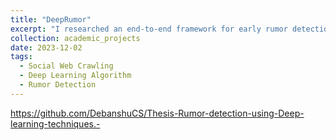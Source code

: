 ```yaml
---
title: "DeepRumor"
excerpt: "I researched an end-to-end framework for early rumor detection on social media using deep learning techniques. By leveraging a range of algorithms, including weak supervision, I was able to address key bottlenecks in previous rumor detection systems. My work resulted in significant improvements in state-of-the-art performance for early rumor detection."
collection: academic_projects
date: 2023-12-02
tags:
  - Social Web Crawling
  - Deep Learning Algorithm
  - Rumor Detection
---
```


<https://github.com/DebanshuCS/Thesis-Rumor-detection-using-Deep-learning-techniques.->